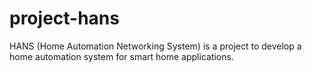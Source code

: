 # project-hans
HANS (Home Automation Networking System) is a project to develop a home automation system for smart home applications.
